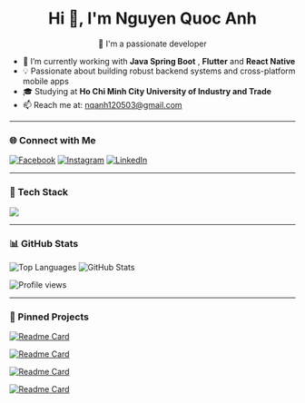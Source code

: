 <h1 align="center">Hi 👋, I'm Nguyen Quoc Anh</h1>

<p align="center">
🚀 I'm a passionate developer
</p>

- 🔭 I’m currently working with **Java Spring Boot** , **Flutter** and **React Native**
- 💡 Passionate about building robust backend systems and cross-platform mobile apps
- 🎓 Studying at **Ho Chi Minh City University of Industry and Trade**
- 📫 Reach me at: nqanh120503@gmail.com

---

### 🌐 Connect with Me

[![Facebook](https://img.shields.io/badge/Facebook-1877F2?style=for-the-badge&logo=facebook&logoColor=white)](https://web.facebook.com/n.qqame)
[![Instagram](https://img.shields.io/badge/Instagram-E4405F?style=for-the-badge&logo=instagram&logoColor=white)](https://www.instagram.com/quocos.anh_/)
[![LinkedIn](https://img.shields.io/badge/LinkedIn-0077B5?style=for-the-badge&logo=linkedin&logoColor=white)](https://www.linkedin.com/in/nqanh1205/)

---

### 🧰 Tech Stack

<p align="left">
  <img src="https://skillicons.dev/icons?i=java,spring,flutter,dart,androidstudio,postgres,mysql,git,github,vscode,reactnative" />
</p>

---

### 📊 GitHub Stats

<p align="left">
  <img src="https://github-readme-stats.vercel.app/api/top-langs?username=nqanh12&show_icons=true&locale=en&layout=compact" alt="Top Languages" />
  <img src="https://github-readme-stats.vercel.app/api?username=nqanh12&show_icons=true&theme=default" alt="GitHub Stats" />
</p>

<p align="left">
  <img src="https://komarev.com/ghpvc/?username=trhgtau&label=Profile%20views&color=0e75b6&style=flat" alt="Profile views" />
</p>

---

### 📌 Pinned Projects

[![Readme Card](https://github-readme-stats.vercel.app/api/pin/?username=trhgtau&repo=flutter-event-app)](https://github.com/trhgtau/flutter-event-app)

[![Readme Card](https://github-readme-stats.vercel.app/api/pin/?username=trhgtau&repo=spring-boot-auth-api)](https://github.com/trhgtau/spring-boot-auth-api)

[![Readme Card](https://github-readme-stats.vercel.app/api/pin/?username=trhgtau&repo=training-points-api)](https://github.com/trhgtau/training-points-api)

[![Readme Card](https://github-readme-stats.vercel.app/api/pin/?username=trhgtau&repo=student-checkin-app)](https://github.com/trhgtau/student-checkin-app)
